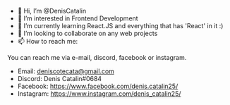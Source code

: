 - 👋 Hi, I’m @DenisCatalin
- 👀 I’m interested in Frontend Development
- 🌱 I’m currently learning React.JS and everything that has 'React' in it :)
- 💞️ I’m looking to collaborate on any web projects
- 📫 How to reach me: 

You can reach me via e-mail, discord, facebook or instagram.

- Email: deniscotecata@gmail.com
- Discord: Denis Catalin#0684
- Facebook: https://www.facebook.com/denis.catalin25/
- Instagram: https://www.instagram.com/denis_catalin25/

<!---
DenisCatalin/DenisCatalin is a ✨ special ✨ repository because its `README.md` (this file) appears on your GitHub profile.
You can click the Preview link to take a look at your changes.
--->
